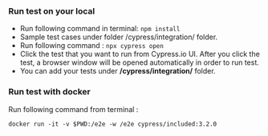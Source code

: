 ### Run test on your local

- Run following command in terminal: `npm install`
- Sample test cases under folder /cypress/integration/ folder.
- Run following command : `npx cypress open`
- Click the test that you want to run from Cypress.io UI. After you click the test, a browser window will be opened automatically in order to run test.
- You can add your tests under **/cypress/integration/** folder.

### Run test with docker

Run following command from terminal :

`docker run -it -v $PWD:/e2e -w /e2e cypress/included:3.2.0`